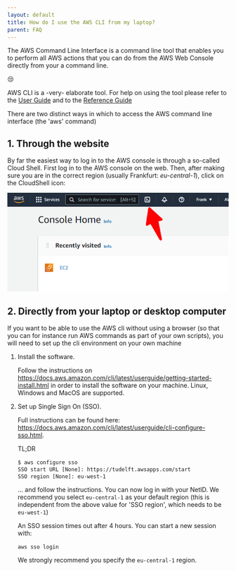 ```yaml
---
layout: default
title: How do I use the AWS CLI from my laptop?
parent: FAQ
---
```


The AWS Command Line Interface is a command line tool that enables you to perform all AWS actions that you can do from the AWS Web Console directly from your a command line.

:unamused:

AWS CLI is a -very- elaborate tool. For help on using the tool please refer to the [User Guide](https://docs.aws.amazon.com/cli/latest/userguide/) and to the [Reference Guide](https://awscli.amazonaws.com/v2/documentation/api/latest/index.html)

There are two distinct ways in which to access the AWS command line interface (the 'aws' command)

## 1. Through the website

By far the easiest way to log in to the AWS console is through a so-called Cloud Shell. First log in to the AWS console on the web. Then, after making sure you are in the correct region (usually Frankfurt: *eu-central-1*), click on the CloudShell icon:

![Console](AWS-Management-Console.png)

## 2. Directly from your laptop or desktop computer

If you want to be able to use the AWS cli without using a browser (so that you can for instance run AWS commands as part of your own scripts), you will need to set up the cli environment on your own machine

1. Install the software.

    Follow the instructions on <https://docs.aws.amazon.com/cli/latest/userguide/getting-started-install.html> in order to install the software on your machine. Linux, Windows and MacOS are supported.

2. Set up Single Sign On (SSO).

    Full instructions can be found here: <https://docs.aws.amazon.com/cli/latest/userguide/cli-configure-sso.html>.

    TL;DR
    ```
    $ aws configure sso
    SSO start URL [None]: https://tudelft.awsapps.com/start
    SSO region [None]: eu-west-1
    ```
    ... and follow the instructions. You can now log in with your NetID. We recommend you select `eu-central-1` as your default region (this is independent from the above value for 'SSO region', which needs to be `eu-west-1`)

    An SSO session times out after 4 hours. You can start a new session with:
    ```
    aws sso login
    ```

    We strongly recommend you specify the `eu-central-1` region.
